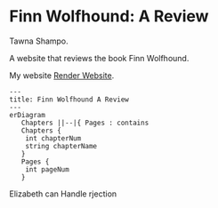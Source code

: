 # Finn Wolfhound: A Review
Tawna Shampo.

A website that reviews the book Finn Wolfhound.

My website [Render Website](https://finn-wolfhound-a-review.onrender.com).

```mermaid
---
title: Finn Wolfhound A Review
---
erDiagram
   Chapters ||--|{ Pages : contains
   Chapters {
    int chapterNum
    string chapterName
   }
   Pages {
    int pageNum
   }
```

Elizabeth can Handle rjection
